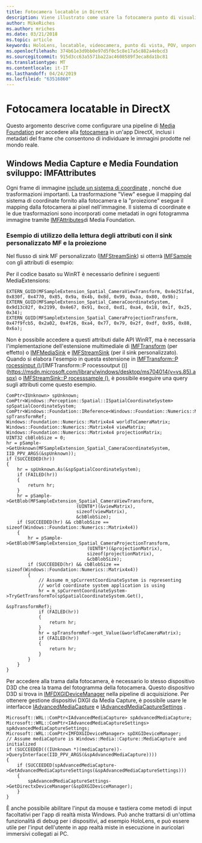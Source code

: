 ```yaml
---
title: Fotocamera locatable in DirectX
description: Viene illustrato come usare la fotocamera punto di visualizzazione (POV) in un'app HoloLens.
author: MikeRiches
ms.author: mriches
ms.date: 03/21/2018
ms.topic: article
keywords: HoloLens, locatable, videocamera, punto di vista, POV, unporoject, Media Foundation, MF, sink personalizzato, procedura dettagliata, codice di esempio
ms.openlocfilehash: 374b61e3d9bb0e97d5f0c5c8e17a5c882a4ebcd3
ms.sourcegitcommit: 915d3cc63a5571ba22ac4608589f3eca8da1bc81
ms.translationtype: MT
ms.contentlocale: it-IT
ms.lasthandoff: 04/24/2019
ms.locfileid: "63516860"
---
```

# <a name="locatable-camera-in-directx"></a>Fotocamera locatable in DirectX

Questo argomento descrive come configurare una pipeline di [Media Foundation](https://msdn.microsoft.com/library/windows/desktop/ms694197(v=vs.85).aspx) per accedere alla [fotocamera](locatable-camera.md) in un'app DirectX, inclusi i metadati del frame che consentono di individuare le immagini prodotte nel mondo reale.

## <a name="windows-media-capture-and-media-foundation-development-imfattributes"></a>Windows Media Capture e Media Foundation sviluppo: IMFAttributes

Ogni frame di immagine [include un sistema di coordinate](locatable-camera.md#images-with-coordinate-systems) , nonché due trasformazioni importanti. La trasformazione "View" esegue il mapping dal sistema di coordinate fornito alla fotocamera e la "proiezione" esegue il mapping dalla fotocamera ai pixel nell'immagine. Il sistema di coordinate e le due trasformazioni sono incorporati come metadati in ogni fotogramma immagine tramite [IMFAttributes](https://msdn.microsoft.com/library/windows/desktop/ms704598(v=vs.85).aspx)di Media Foundation.

### <a name="sample-usage-of-reading-attributes-with-mf-custom-sink-and-doing-projection"></a>Esempio di utilizzo della lettura degli attributi con il sink personalizzato MF e la proiezione

Nel flusso di sink MF personalizzato ([IMFStreamSink](https://msdn.microsoft.com/library/windows/desktop/ms705657(v=vs.85).aspx)) si otterrà [IMFSample](https://msdn.microsoft.com/library/windows/desktop/ms702192(v=vs.85).aspx) con gli attributi di esempio:

Per il codice basato su WinRT è necessario definire i seguenti MediaExtensions:

```
EXTERN_GUID(MFSampleExtension_Spatial_CameraViewTransform, 0x4e251fa4, 0x830f, 0x4770, 0x85, 0x9a, 0x4b, 0x8d, 0x99, 0xaa, 0x80, 0x9b);
EXTERN_GUID(MFSampleExtension_Spatial_CameraCoordinateSystem, 0x9d13c82f, 0x2199, 0x4e67, 0x91, 0xcd, 0xd1, 0xa4, 0x18, 0x1f, 0x25, 0x34);
EXTERN_GUID(MFSampleExtension_Spatial_CameraProjectionTransform, 0x47f9fcb5, 0x2a02, 0x4f26, 0xa4, 0x77, 0x79, 0x2f, 0xdf, 0x95, 0x88, 0x6a);
```

Non è possibile accedere a questi attributi dalle API WinRT, ma è necessaria l'implementazione dell'estensione multimediale di [IMFTransform](https://msdn.microsoft.com/library/windows/desktop/ms696260(v=vs.85).aspx) (per effetto) o [IMFMediaSink](https://msdn.microsoft.com/library/windows/desktop/ms694262(v=vs.85).aspx) e [IMFStreamSink](https://msdn.microsoft.com/library/windows/desktop/ms705657(v=vs.85).aspx) (per il sink personalizzato). Quando si elabora l'esempio in questa estensione in [IMFTransform::P rocessinput ()](https://msdn.microsoft.com/library/windows/desktop/ms703131(v=vs.85).aspx)/[IMFTransform::P rocessoutput ()](https://msdn.microsoft.com/library/windows/desktop/ms704014(v=vs.85).aspx) o [IMFStreamSink::P rocesssample ()](https://msdn.microsoft.com/library/windows/desktop/ms696208(v=vs.85).aspx), è possibile eseguire una query sugli attributi come questo esempio.

```
ComPtr<IUnknown> spUnknown;
ComPtr<Windows::Perception::Spatial::ISpatialCoordinateSystem> spSpatialCoordinateSystem;
ComPtr<Windows::Foundation::IReference<Windows::Foundation::Numerics::Matrix4x4>> spTransformRef;
Windows::Foundation::Numerics::Matrix4x4 worldToCameraMatrix;
Windows::Foundation::Numerics::Matrix4x4 viewMatrix;
Windows::Foundation::Numerics::Matrix4x4 projectionMatrix;
UINT32 cbBlobSize = 0;
hr = pSample->GetUnknown(MFSampleExtension_Spatial_CameraCoordinateSystem, IID_PPV_ARGS(&spUnknown));
if (SUCCEEDED(hr))
{
    hr = spUnknown.As(&spSpatialCoordinateSystem);
    if (FAILED(hr))
    {
        return hr;
    }
    hr = pSample->GetBlob(MFSampleExtension_Spatial_CameraViewTransform,
                          (UINT8*)(&viewMatrix),
                          sizeof(viewMatrix),
                          &cbBlobSize);
    if (SUCCEEDED(hr) && cbBlobSize == sizeof(Windows::Foundation::Numerics::Matrix4x4))
    {
        hr = pSample->GetBlob(MFSampleExtension_Spatial_CameraProjectionTransform,
                              (UINT8*)(&projectionMatrix),
                              sizeof(projectionMatrix),
                              &cbBlobSize);
        if (SUCCEEDED(hr) && cbBlobSize == sizeof(Windows::Foundation::Numerics::Matrix4x4))
        {
            // Assume m_spCurrentCoordinateSystem is representing
            // world coordinate system application is using
            hr = m_spCurrentCoordinateSystem->TryGetTransformTo(spSpatialCoordinateSystem.Get(),
                                                                &spTransformRef);
            if (FAILED(hr))
            {
                return hr;
            }
            hr = spTransformRef->get_Value(&worldToCameraMatrix);
            if (FAILED(hr))
            {
                return hr;
            }
        }
    }
}
```

Per accedere alla trama dalla fotocamera, è necessario lo stesso dispositivo D3D che crea la trama del fotogramma della fotocamera. Questo dispositivo D3D si trova in [IMFDXGIDeviceManager](https://msdn.microsoft.com/library/windows/desktop/hh447906(v=vs.85).aspx) nella pipeline di acquisizione. Per ottenere gestione dispositivi DXGI da Media Capture, è possibile usare le interfacce [IAdvancedMediaCapture](https://msdn.microsoft.com/library/windows/desktop/hh802709(v=vs.85).aspx) e [IAdvancedMediaCaptureSettings](https://msdn.microsoft.com/library/windows/desktop/hh802712(v=vs.85).aspx) .

```
Microsoft::WRL::ComPtr<IAdvancedMediaCapture> spAdvancedMediaCapture;
Microsoft::WRL::ComPtr<IAdvancedMediaCaptureSettings> spAdvancedMediaCaptureSettings;
Microsoft::WRL::ComPtr<IMFDXGIDeviceManager> spDXGIDeviceManager;
// Assume mediaCapture is Windows::Media::Capture::MediaCapture and initialized
if (SUCCEEDED(((IUnknown *)(mediaCapture))->QueryInterface(IID_PPV_ARGS(&spAdvancedMediaCapture))))
{
    if (SUCCEEDED(spAdvancedMediaCapture->GetAdvancedMediaCaptureSettings(&spAdvancedMediaCaptureSettings)))
    {
        spAdvancedMediaCaptureSettings->GetDirectxDeviceManager(&spDXGIDeviceManager);
    }
}
```

È anche possibile abilitare l'input da mouse e tastiera come metodi di input facoltativi per l'app di realtà mista Windows. Può anche trattarsi di un'ottima funzionalità di debug per i dispositivi, ad esempio HoloLens, e può essere utile per l'input dell'utente in app realtà miste in esecuzione in auricolari immersivi collegati ai PC.
